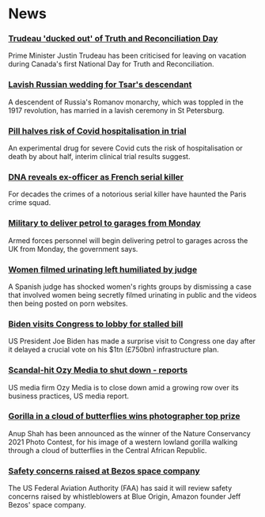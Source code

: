 # News
### [Trudeau 'ducked out' of Truth and Reconciliation Day](https://www.bbc.com/news/world-us-canada-58765502)
Prime Minister Justin Trudeau has been criticised for leaving on vacation during Canada's first National Day for Truth and Reconciliation.
### [Lavish Russian wedding for Tsar's descendant](https://www.bbc.com/news/world-europe-58767448)
A descendent of Russia's Romanov monarchy, which was toppled in the 1917 revolution, has married in a lavish ceremony in St Petersburg.
### [Pill halves risk of Covid hospitalisation in trial](https://www.bbc.com/news/health-58764440)
An experimental drug for severe Covid cuts the risk of hospitalisation or death by about half, interim clinical trial results suggest. 
### [DNA reveals ex-officer as French serial killer](https://www.bbc.com/news/world-europe-58749596)
For decades the crimes of a notorious serial killer have haunted the Paris crime squad.
### [Military to deliver petrol to garages from Monday](https://www.bbc.com/news/uk-58766648)
Armed forces personnel will begin delivering petrol to garages across the UK from Monday, the government says.
### [Women filmed urinating left humiliated by judge](https://www.bbc.com/news/world-europe-58747084)
A Spanish judge has shocked women's rights groups by dismissing a case that involved women being secretly filmed urinating in public and the videos then being posted on porn websites.
### [Biden visits Congress to lobby for stalled bill](https://www.bbc.com/news/world-us-canada-58758738)
US President Joe Biden has made a surprise visit to Congress one day after it delayed a crucial vote on his $1tn (£750bn) infrastructure plan. 
### [Scandal-hit Ozy Media to shut down - reports](https://www.bbc.com/news/business-58766239)
US media firm Ozy Media is to close down amid a growing row over its business practices, US media report.
### [Gorilla in a cloud of butterflies wins photographer top prize](https://www.bbc.com/news/in-pictures-58720336)
Anup Shah has been announced as the winner of the Nature Conservancy 2021 Photo Contest, for his image of a western lowland gorilla walking through a cloud of butterflies in the Central African Republic.
### [Safety concerns raised at Bezos space company](https://www.bbc.com/news/world-us-canada-58760764)
The US Federal Aviation Authority (FAA) has said it will review safety concerns raised by whistleblowers at Blue Origin, Amazon founder Jeff Bezos' space company. 
